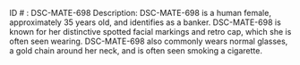ID # : DSC-MATE-698
Description: DSC-MATE-698 is a human female, approximately 35 years old, and identifies as a banker. DSC-MATE-698 is known for her distinctive spotted facial markings and retro cap, which she is often seen wearing. DSC-MATE-698 also commonly wears normal glasses, a gold chain around her neck, and is often seen smoking a cigarette.